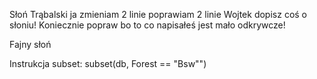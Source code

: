 Słoń Trąbalski
ja zmieniam 2 linie poprawiam 2 linie
Wojtek dopisz coś o słoniu!
Koniecznie popraw bo to co napisałeś jest mało odkrywcze!

Fajny słoń

Instrukcja subset:
subset(db, Forest == "Bsw"")
